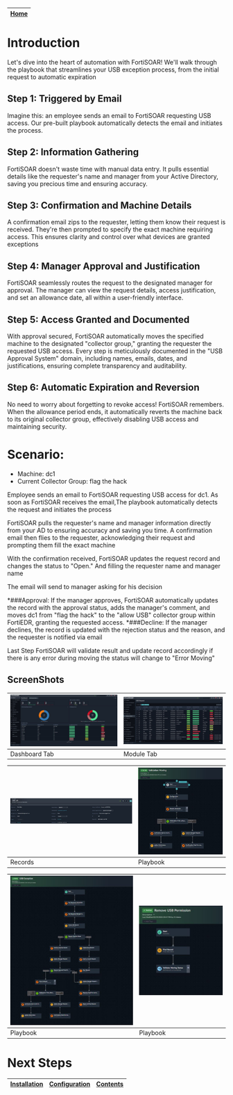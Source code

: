 | [Home](../README.md) |
| -------------------- |

# Introduction 

Let's dive into the heart of automation with FortiSOAR! We'll walk through the playbook that streamlines your USB exception process, from the initial request to automatic expiration

## Step 1: Triggered by Email

Imagine this: an employee sends an email to FortiSOAR requesting USB access. Our pre-built playbook automatically detects the email and initiates the process.

## Step 2: Information Gathering

FortiSOAR doesn't waste time with manual data entry. It pulls essential details like the requester's name and manager from your Active Directory, saving you precious time and ensuring accuracy.

## Step 3: Confirmation and Machine Details

A confirmation email zips to the requester, letting them know their request is received. They're then prompted to specify the exact machine requiring access. This ensures clarity and control over what devices are granted exceptions

## Step 4: Manager Approval and Justification

FortiSOAR seamlessly routes the request to the designated manager for approval. The manager can view the request details, access justification, and set an allowance date, all within a user-friendly interface.

## Step 5: Access Granted and Documented

With approval secured, FortiSOAR automatically moves the specified machine to the designated "collector group," granting the requester the requested USB access. Every step is meticulously documented in the "USB Approval System" domain, including names, emails, dates, and justifications, ensuring complete transparency and auditability.

## Step 6: Automatic Expiration and Reversion

No need to worry about forgetting to revoke access! FortiSOAR remembers. When the allowance period ends, it automatically reverts the machine back to its original collector group, effectively disabling USB access and maintaining security.


# Scenario:

* Machine: dc1
* Current Collector Group: flag the hack

Employee sends an email to FortiSOAR requesting USB access for dc1. As soon as FortiSOAR receives the email,The playbook automatically detects the request and initiates the process

FortiSOAR pulls the requester's name and manager information directly from your AD to ensuring accuracy and saving you time. A confirmation email then flies to the requester, acknowledging their request and prompting them fill the exact machine 

With the confirmation received, FortiSOAR updates the request record and changes the status to "Open." And filling the requester name and manager name 

The email will send to manager asking for his decision 

*###Approval:
If the manager approves, FortiSOAR automatically updates the record with the approval status, adds the manager's comment, and moves dc1 from "flag the hack" to the "allow USB" collector group within FortiEDR, granting the requested access.
*###Decline:
If the manager declines, the record is updated with the rejection status and the reason, and the requester is notified via email

Last Step FortiSOAR will validate result and update record accordingly if there is any error during moving the status will change to "Error Moving"


## ScreenShots

| ![](./res/Dashboard.JPG)                | ![](./res/USB_Module.JPG)           |
|:----------------------------------------|:------------------------------------|
| Dashboard Tab                           | Module Tab                      |

| ![](./res/USB_Fields.JPG)               | ![](./res/Playbook_USB_Moving.JPG) |
|:----------------------------------------|:-----------------------------------|
| Records                                 | Playbook                           |

| ![](./res/Playbook_USB_Process.JPG)     | ![](./res/Playbook_USB_Revoke.JPG) |
|:----------------------------------------|:-----------------------------------|
| Playbook                                | Playbook                           |

# Next Steps

| [Installation](./setup.md#installation) | [Configuration](./setup.md#configuration) | [Contents](./contents.md) |
|-----------------------------------------|-------------------------------------------|---------------------------|